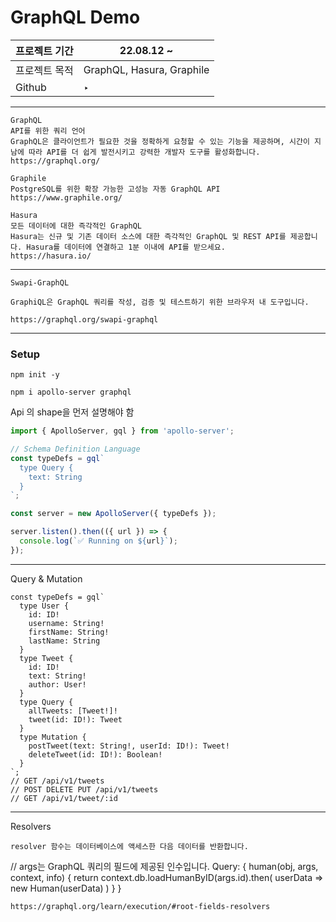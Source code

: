 # GraphQL Demo

| 프로젝트 기간 | 22.08.12 ~                |
| ------------- | ------------------------- |
| 프로젝트 목적 | GraphQL, Hasura, Graphile |
| Github        | ‣                         |

---

```tsx
GraphQL
API를 위한 쿼리 언어
GraphQL은 클라이언트가 필요한 것을 정확하게 요청할 수 있는 기능을 제공하며, 시간이 지남에 따라 API를 더 쉽게 발전시키고 강력한 개발자 도구를 활성화합니다.
https://graphql.org/

Graphile
PostgreSQL를 위한 확장 가능한 고성능 자동 GraphQL API
https://www.graphile.org/

Hasura
모든 데이터에 대한 즉각적인 GraphQL
Hasura는 신규 및 기존 데이터 소스에 대한 즉각적인 GraphQL 및 REST API를 제공합니다. Hasura를 데이터에 연결하고 1분 이내에 API를 받으세요.
https://hasura.io/
```

---

```tsx
Swapi-GraphQL

GraphiQL은 GraphQL 쿼리를 작성, 검증 및 테스트하기 위한 브라우저 내 도구입니다.

https://graphql.org/swapi-graphql
```

---

### Setup

`npm init -y`

`npm i apollo-server graphql`

Api 의 shape을 먼저 설명해야 함

```jsx
import { ApolloServer, gql } from 'apollo-server';

// Schema Definition Language
const typeDefs = gql`
  type Query {
    text: String
  }
`;

const server = new ApolloServer({ typeDefs });

server.listen().then(({ url }) => {
  console.log(`✅ Running on ${url}`);
});
```

---

Query & Mutation

```tsx
const typeDefs = gql`
  type User {
    id: ID!
    username: String!
    firstName: String!
    lastName: String
  }
  type Tweet {
    id: ID!
    text: String!
    author: User!
  }
  type Query {
    allTweets: [Tweet!]!
    tweet(id: ID!): Tweet
  }
  type Mutation {
    postTweet(text: String!, userId: ID!): Tweet!
    deleteTweet(id: ID!): Boolean!
  }
`;
// GET /api/v1/tweets
// POST DELETE PUT /api/v1/tweets
// GET /api/v1/tweet/:id
```

---

Resolvers

```tsx
resolver 함수는 데이터베이스에 액세스한 다음 데이터를 반환합니다.
```

// args는 GraphQL 쿼리의 필드에 제공된 인수입니다.
Query: {
human(obj, args, context, info) {
return context.db.loadHumanByID(args.id).then(
userData => new Human(userData)
)
}
}

```
https://graphql.org/learn/execution/#root-fields-resolvers
```
